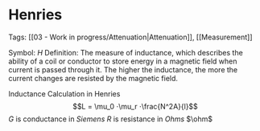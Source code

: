 # Henries
Tags: [[03 - Work in progress/Attenuation|Attenuation]], [[Measurement]]

Symbol: $H$
Definition: The measure of inductance, which describes the ability of a coil or conductor to store energy in a magnetic field when current is passed through it. The higher the inductance, the more the current changes are resisted by the magnetic field.

Inductance Calculation in Henries
$$L = \mu_0 ⋅\mu_r ⋅\frac{N^2A}{l}$$
$G$ is conductance in *Siemens*
$R$ is resistance in *Ohms* $\ohm$
